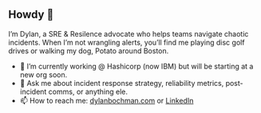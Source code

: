 ## Howdy 👋

I’m Dylan, a SRE & Resilence advocate who helps teams navigate chaotic incidents. When I’m not wrangling alerts, you’ll find me playing disc golf drives or walking my dog, Potato around Boston.

- 🔭 I’m currently working @ Hashicorp (now IBM) but will be starting at a new org soon.
- 💬 Ask me about incident response strategy, reliability metrics, post-incident comms, or anything ele.
- 📫 How to reach me: [dylanbochman.com](https://dylanbochman.com) or [LinkedIn](https://linkedin.com/in/dylanbochman)
